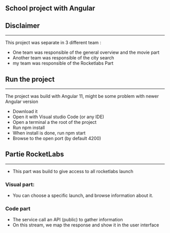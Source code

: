 ## School project with Angular

## Disclaimer 
---

This project was separate in 3 different team :
 - One team was responsible of the general overview and the movie part
 - Another team was responsible of the city search
 - my team was responsible of the Rocketlabs Part


## Run the project
---
The project was build with Angular 11, might be some problem with newer Angular version

 - Download it
 - Open it with Visual studio Code (or any IDE)
 - Open a terminal a the root of the project
 - Run npm install
 - When install is done, run npm start
 - Browse to the open port (by default 4200)

## Partie RocketLabs
***

 - This part was build to give access to all rocketlabs launch

### Visual part:
 - You can choose a specific launch, and browse information about it.

### Code part
 - The service call an API (public) to gather information
 - On this stream, we map the response and show it in the user interface 
